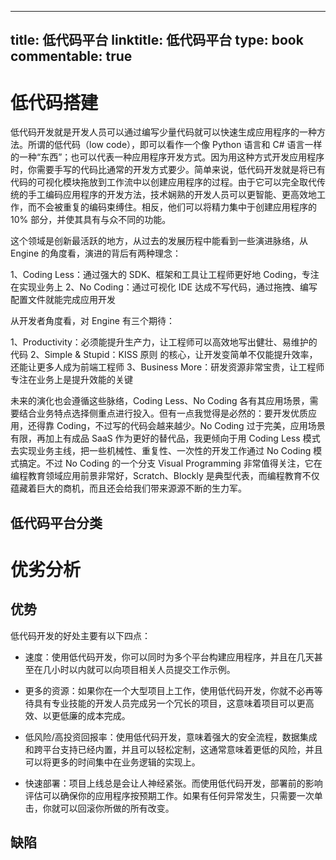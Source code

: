 
---
title: 低代码平台
linktitle: 低代码平台
type: book
commentable: true
---

# 低代码搭建

低代码开发就是开发人员可以通过编写少量代码就可以快速生成应用程序的一种方法。所谓的低代码（low code），即可以看作一个像 Python 语言和 C# 语言一样的一种“东西”；也可以代表一种应用程序开发方式。因为用这种方式开发应用程序时，你需要手写的代码比通常的开发方式要少。简单来说，低代码开发就是将已有代码的可视化模块拖放到工作流中以创建应用程序的过程。由于它可以完全取代传统的手工编码应用程序的开发方法，技术娴熟的开发人员可以更智能、更高效地工作，而不会被重复的编码束缚住。相反，他们可以将精力集中于创建应用程序的 10% 部分，并使其具有与众不同的功能。

这个领域是创新最活跃的地方，从过去的发展历程中能看到一些演进脉络，从 Engine 的角度看，演进的背后有两种理念：

1、Coding Less：通过强大的 SDK、框架和工具让工程师更好地 Coding，专注在实现业务上
2、No Coding：通过可视化 IDE 达成不写代码，通过拖拽、编写配置文件就能完成应用开发

从开发者角度看，对 Engine 有三个期待：

1、Productivity：必须能提升生产力，让工程师可以高效地写出健壮、易维护的代码
2、Simple & Stupid：KISS 原则 的核心，让开发变简单不仅能提升效率，还能让更多人成为前端工程师
3、Business More：研发资源非常宝贵，让工程师专注在业务上是提升效能的关键

未来的演化也会遵循这些脉络，Coding Less、No Coding 各有其应用场景，需要结合业务特点选择侧重点进行投入。但有一点我觉得是必然的：要开发优质应用，还得靠 Coding，不过写的代码会越来越少。No Coding 过于完美，应用场景有限，再加上有成品 SaaS 作为更好的替代品，我更倾向于用 Coding Less 模式去实现业务主线，把一些机械性、重复性、一次性的开发工作通过 No Coding 模式搞定。不过 No Coding 的一个分支 Visual Programming 非常值得关注，它在编程教育领域应用前景非常好，Scratch、Blockly 是典型代表，而编程教育不仅蕴藏着巨大的商机，而且还会给我们带来源源不断的生力军。

## 低代码平台分类

# 优劣分析

## 优势

低代码开发的好处主要有以下四点：

- 速度：使用低代码开发，你可以同时为多个平台构建应用程序，并且在几天甚至在几小时以内就可以向项目相关人员提交工作示例。

- 更多的资源：如果你在一个大型项目上工作，使用低代码开发，你就不必再等待具有专业技能的开发人员完成另一个冗长的项目，这意味着项目可以更高效、以更低廉的成本完成。

- 低风险/高投资回报率：使用低代码开发，意味着强大的安全流程，数据集成和跨平台支持已经内置，并且可以轻松定制，这通常意味着更低的风险，并且可以将更多的时间集中在业务逻辑的实现上。

- 快速部署：项目上线总是会让人神经紧张。而使用低代码开发，部署前的影响评估可以确保你的应用程序按预期工作。如果有任何异常发生，只需要一次单击，你就可以回滚你所做的所有改变。

## 缺陷


    